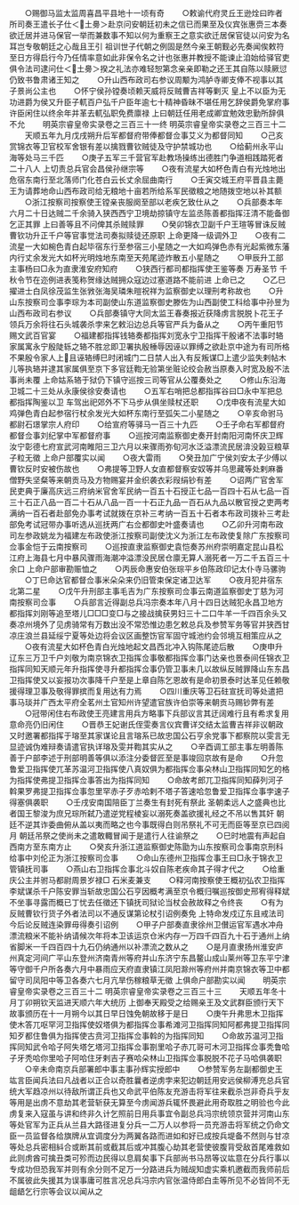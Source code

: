 <!-- { "loadSidebar": true } -->
　　○赐御马监太监周喜昌平县地十一顷有奇
　　○敕谕代府灵丘王逊烇曰昨者所司奏王遣长子仕＜土臱＞赴京问安朝廷初未之信已而果至及仪宾张惠赍三本奏欲迁居并进马保官一举而兼数事不知以何为重察王之意实欲迁居保官徒以问安为名耳岂专敬朝廷之心哉且王引  祖训世子代朝之例固是然今亲王朝觐必先奏闻俟敕符至日方得启行今乃任情率意如此非保令名之计也张惠并教授不能谏止洎始给驿官吏俱令法司逮问仕＜土臱＞揆之礼法亦难轻恕第念亲亲即勒之还王其自陈以赎厥愆仍致书鲁肃诸王知之
　　○升山西布政司右参议周颙为鸿胪寺卿支俸不视事以其子景尚公主也
　　○怀宁侯孙镗奏顷赖天威将反贼曹吉祥等剿灭  皇上不以臣为无功进爵为侯又升臣子軏百户弘千户臣年逾七十精神昏昧不堪任用乞辞侯爵免掌府事许臣闲住以终余年并革去軏弘职免费廪禄  上曰朝廷任用老成卿宜勉效忠勤所辞俱不允
　　明英宗睿皇帝实录卷之三百三十一终
明英宗睿皇帝实录卷之三百三十二
　　天顺五年九月戊戌朔升后军都督府带俸都督佥事艾义为都督同知
　　○己亥赏锦衣等卫官校军舍银有差以擒戮曹钦贼徒及守护禁城功也
　　○给蓟州永平山海等处马三千匹
　　○庚子五军三千营官军赴教场操练出德胜门争道相践踏死者二十八人  上切责总兵官会昌侯孙继宗等
　　○夜有流星大如杯色青白有光烛地出危宿东南行至北落师门化苍白云长丈余屈曲南行
　　○壬寅交城王府平晋县主薨王为请葬地命山西布政司给无粮地十亩若所给系军民徵粮之地随拨空地以补其额
　　○浙江按察司按察使王镗亲丧服阕至部以老疾乞致仕从之
　　○兵部奏本年六月二十日达贼二千余骑入狭西西宁卫境劫掠镇守左监丞陈善都指挥汪清不能备御乞正其罪  上曰善等且不问俾其杀贼赎罪
　　○癸卯锦衣卫副千户王瑄等冒诛反贼曹钦功升正千户等官事觉法司奏拟赎徒还原职  上命更降一级调外卫
　　○夜有二流星一大如椀色青白起毕宿东行至参宿三小星随之一大如鸡弹色赤有光起紫微东藩内行丈余发光大如杯光明烛地东南至天苑尾迹炸散五小星随之
　　○甲辰升工部主事杨曰□永为直隶淮安府知府
　　○狭西行都司都指挥使王鉴等奏  万寿圣节  千秋令节在迩例进表笺称贺缘达贼拥众寇边过塞道路不能前进  上命已之
　　○乙巳擢进士白凤徐茂监生张敩张海吴璘朱暟祝祥为监察御史以理刑考称故也
　　○升山东按察司佥事李琮为本司副使山东道监察御史滕佐为山西副使工科给事中孙昱为山西布政司右参议
　　○兵部奏镇守大同太监王春奏报近获降虏言脱脱卜花王子领兵万余将往石头城袭杀孛来乞敕沿边总兵等官严兵为备从之
　　○丙午重阳节赐文武百官宴
　　○福建都指挥钱辂奏都指挥刘宽永宁卫指挥干殷诸不法事时辂家属寓永宁殷陡轹之辂不胜忿即卫署执殷棰辱因诬以罪缚之欲赴京中途为有司所格不果殷令家人上且诬辂缚巳时闭城门二日禁人出入有反叛谋□上遣少监失剌帖木儿等执辂并逮其家属俱至京下多官廷鞫无验第坐赃论绞会赦当原奏入时宽及殷不法事尚未覆  上命姑系辂于狱仍下镇守巡按三司等官从公覆奏处之
　　○修山东沿海卫城二十三处从永康侯徐安奏请也
　　○五军右哨把总都指挥谷曰□永中军把总都指挥陶鉴以卫  车驾出祀郊外不下马步从俱坐赎杖还职
　　○戊申夜有流星大如鸡弹色青白起参宿行杖余发光大如杯东南行至弧矢二小星随之
　　○辛亥命驸马都尉石璟掌宗人府印
　　○给宣府等驿马一百三十九匹
　　○壬子命右军都督府都督佥事刘纪掌中军都督府事
　　○巡按河南监察御史奏开封南阳河南怀庆卫辉汝宁彰德七府宣武河南睢阳三卫六月以来骤雨弥旬河水泛溢漂流民居渰没榖豆粮草子粒无徵  上命户部覆实以闻
　　○夜大雷雨
　　○癸丑加广宁侯刘安太子少傅以曹钦反时安被伤故也
　　○弗提等卫野人女直都督察安奴等并乌思藏等处剌麻番僧野失坚粲等来朝贡马及方物赐宴并金织袭衣彩叚绢钞有差
　　○诏两广官舍军民吏典于廉高庆远三府纳米官舍军民纳一百五十石授正七品一百四十石从七品一百三十石正八品一百二十石从八品一百一十石正九品一百石从九品以散官授之吏两考满纳一百石者赴部免办事考试就拨在京补三考纳一百五十石者本布政司拨补三考赴部免考试冠带办事听选从巡抚两广右佥都御史叶盛奏请也
　　○乙卯升河南布政司左参政姚龙为福建左布政使浙江按察司副使沈义为浙江左布政使复除广东按察司佥事金恺于云南按察司
　　○巡按直隶监察御史袁恺奏苏州府崇明嘉定昆山县松江府上海县七月中暴风骤雨海潮冲溢漂没民居仓廪无算人溺死者一万二千五百三十余口  上命户部审勘赈恤之
　　○丙辰命惠安伯张琮平乡伯陈政印记太仆寺马骡驹
　　○丁巳命达官都督佥事米朵朵来仍旧管束保定诸卫达军
　　○夜月犯井宿东北第二星
　　○戊午升刑部主事毛吉为广东按察司佥事云南道监察御史丁慈为河南按察司佥事
　　○兵部言近得副总兵冯宗奏本年八月十四日达贼犯永昌卫地方都指挥刘刚等追至塔儿□□□变□与之接战擒获男妇三十二口牛羊一千四百余头又奏凉州境外了见虏骑常有万数出没不常恐惟边患乞敕总兵及参赞军务等官并狭西甘凉庄浪兰县延绥宁夏等处边将会议区画整饬官军固守城池约会邻境互相策应从之
　　○夜有流星大如杯色青白光烛地起文昌西北冲入钩陈尾迹后散
　　○庚申升辽东三万卫千户刘敬为南京锦衣卫指挥佥事敬都指挥佥事门达亲也景泰间任锦衣卫指挥同知天顺元年升指挥使寻升都指挥佥事仍管卫事未几以故纵反贼罪降山东东昌卫指挥使又以妄报功次事降千户至是上章自陈乞恩故有是命初景泰时达革见任赖敬援得理卫事及敬得罪摈而复用达有力焉
　　○四川重庆等卫石砫宣抚司等处遣把事马琰并广西太平府全茗州土官知州许望遣官族许伯崇等来朝贡马赐钞弊有差
　　○冠带闲住右布政使王亮建言用兵方略事下兵部议言其迂阔难行且有希求复用意命亮仍旧闲住
　　○晋恭王妃谢氏侄雯奏言仪宾曹详交结太监曹吉祥非议朝政又时邀署都指挥于瑢至其家谋论且言瑢系已故忠国公石亨余党事下都察院以雯言无显迹诚伪难辩奏请遣官执详瑢及雯并鞫其实从之
　　○辛酉调工部主事左明善陈善于户部李述于刑部明善等俱以添注分委督匠至是事竣回京故有是命
　　○升忽鲁爱卫指挥使兀革苏温河卫指挥使八真奴俱为都指挥佥事朵林山卫指挥同知乞的格为指挥使弗提卫指挥佥事答出为指挥同知
　　○命故考郎兀卫指挥同知薛列河子斡果罗弗提卫指挥佥事忽里罕赤子歹赤哈剌不塔子答速哈忽鲁爱卫指挥佥事孛速子得塞俱袭职
　　○壬戌安南国陪臣丁兰奏生有封死有祭此  圣朝柔远人之盛典也比者国王黎浚为庶兄琮所弑乃遣逆党程棱妄以溺死奏盖欲援礼经之不吊以售其奸  朝廷不逆其诈委曲俯从盖以夷而略之也今事既得白则吊祭礼不可无而臣等至京已四阅月  朝廷吊祭之使尚未之遣敢輙冒闻于是遣行人往谕祭之
　　○巳时地震有声起自西南方至东南方止
　　○癸亥升浙江道监察御史陈勖为山东按察司佥事南京刑科给事中刘伦正为浙江按察司佥事
　　○命山东德州卫指挥佥事王曰□永于锦衣卫管镇抚司事
　　○燕山右卫指挥佥事北斗奴自陈老疾命其子得才代之
　　○给重庆公主并驸马都尉周景岁禄□  石米麦兼支
　　○释河南按察使王概初弘农卫指挥李斌谋杀千户陈安罪当斩故忠国公石亨因概考满至京令概归嘱巡按御史邢宥得释斌不坐事寻露而概已丁忧去任徵还下镇抚司狱论当杖会赦故释之令终丧
　　○有为反贼曹钦行货子外者法司以不通反谋第论杖引诏例奏免  上特命发戍辽东且戒法司今后论反贼连染罪毋得奏引诏例
　　○甲子户部奏直隶徐州卫儧运官军遇水冲舟漂流粮米不能补纳请候次年将本卫该运京仓米内存一万四千四百九十石于通州上纳省脚米一千四百四十九石仍纳通州以补漂流之数从之
　　○是月直隶扬州淮安庐州真定河间广平山东登州济南青州等府并山东济宁东昌鳌山成山莱州等卫东平宁津等守御千户所各奏六月中暴雨应天府直隶镇江凤阳滁州等府州并南京锦衣等卫中都留守司凤阳中等卫各奏六七月亢旱伤稼粮草无徵  上俱命户部勘实以闻
　　明英宗睿皇帝实录卷之三百三十二
明英宗睿皇帝实录卷之三百三十三
　　天顺五年冬十月丁卯朔钦天监进天顺六年大统历  上御奉天殿受之给赐亲王及文武群臣颁行天下故事颁历在十一月朔今以其日早日蚀免朝故移于是日
　　○庚午升弗思木卫指挥使木答兀呕罕河卫指挥使奴塔俱为都指挥佥事希滩河卫指挥同知阿都弗提卫指挥同知歹都住鲁俱为指挥使古贲河卫指挥佥事斡的为指挥同知
　　○命故苏温河卫指挥同知武令哈子阿失塔乞塔河卫指挥佥事劄里哈子赤兀哥可木河卫指挥佥事秃鲁哈子牙秃哈你里哈子阿哈住牙剌吉子赛哈朵林山卫指挥佥事脱脱不花子马哈俱袭职
　　○辛未命南京兵部署郎中事主事孙辉实授郎中
　　○参赞军务左副都御史王竑言臣闻兵法曰凡战者以正合以奇胜曩者逆虏孛来犯边朝廷用安远侯柳溥充总兵官统大军趋凉州以待敌所谓正兵也又命武平伯陈友充游击将军往来截杀岂非奇兵乎友等用是出虏不意劫其老营斩获无算至今虏闻游兵辄怀畏避此用奇取胜之明验也今此虏复来入寇虽与讲和终非久计乞照前日用兵事宜令副总兵冯宗统领京营并河南山东等处官军为正兵从兰县大路径进复分兵一二万人以参将一员充游击将军统之仍命文臣一员监督各给旗牌从宜调度分为两翼各路而进如和好已成按兵堤备不然则与甘凉等处总兵密相紏合或断其前或截其后或冲其腹心劫其老营使彼腹背受敌首尾难救如此则虏酋可擒丑类可殄而边民得以息肩矣事下兵部尚书马昂等议竑意在分兵行事以专成功但恐我军并则有余分则不足万一分路进兵为贼觇知虚实乘机邀截而我师前后不属彼此失援其为误事庸可胜言况总兵冯宗内官张温侍郎白圭等所见不必皆同不无龃龉乞行宗等会议以闻从之
